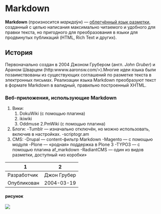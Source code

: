 # Markdown
**Markdown** (произносится *маркда́ун*) — [облегчённый язык разметки](https://ru.wikipedia.org/wiki/Язык_разметки#Облегчённ..), созданный с целью написания максимально читаемого и удобного для правки текста, но пригодного для преобразования в языки для продвинутых публикаций (HTML, Rich Text и других).
## История
Первоначально создан в 2004 Джоном Грубером (англ. *John Gruber*) и Араном Шварцем (http:wwww.aaronsw.com/>).Многие идеи языка были позаимствованы из существующих соглашений по разметке текста в электронных письмах. Реализации языка Markdown преобразуют текст в формате Markdown в валидный, правильно построенный XHTML.
### Веб-приложения, использующие Markdown
1. Вики: 
   1. DokuWiki (с помощью плагина)  
   2. ikiwiki  
   3. Oddmuse 
2.PmWiki (с помощью плагина) 
2. Блоги: 
    -Tumblr — изначально отключён, но можно использовать, включив в настройках. 
    -scriptogr.am 
3. CMS: 
    -Drupal — content-фильтр Markdown 
    -Magento — с помощью модуля 
    -Plone — «родная» поддержка в Plone 3 
    -TYPO3 — с помощью плагина af_markdown 
    -RadiantCMS — один из видов разметки, доступный «из коробки» 
    
    1|2
---|:---:
Разработчик|Джон Грубер
Опубликован|2004-03-19
#### рисунок
![](https://ru.wikipedia.org/wiki/Markdown#/media/File:Markdown_Syntax_in_gedit.png)


